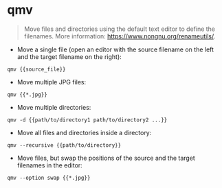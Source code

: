 # qmv

> Move files and directories using the default text editor to define the filenames.
> More information: <https://www.nongnu.org/renameutils/>.

- Move a single file (open an editor with the source filename on the left and the target filename on the right):

`qmv {{source_file}}`

- Move multiple JPG files:

`qmv {{*.jpg}}`

- Move multiple directories:

`qmv -d {{path/to/directory1 path/to/directory2 ...}}`

- Move all files and directories inside a directory:

`qmv --recursive {{path/to/directory}}`

- Move files, but swap the positions of the source and the target filenames in the editor:

`qmv --option swap {{*.jpg}}`
